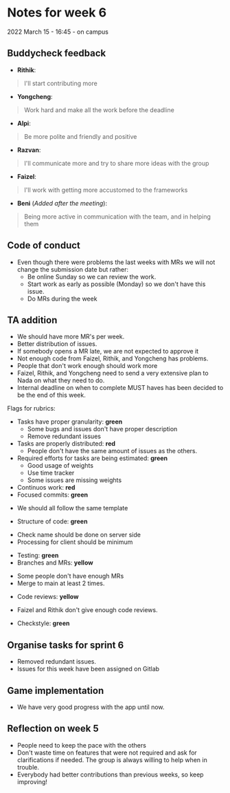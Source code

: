 # Notes for week 6

2022 March 15 - 16:45 - on campus

## Buddycheck feedback

- **Rithik**:
> I'll start contributing more
- **Yongcheng**:
> Work hard and make all the work before the deadline
- **Alpi**: 
> Be more polite and friendly and positive
- **Razvan**:
> I'll communicate more and try to share more ideas with the group
- **Faizel**:
> I'll work with getting more accustomed to the frameworks
- **Beni** (*Added after the meeting*):
> Being more active in communication with the team, and in helping them 

## Code of conduct

- Even though there were problems the last weeks with MRs we will not change the submission date but rather:
  * Be online Sunday so we can review the work.
  * Start work as early as possible (Monday) so we don't have this issue.
  * Do MRs during the week


## TA addition

- We should have more MR's per week.
- Better distribution of issues.
- If somebody opens a MR late, we are not expected to approve it
- Not enough code from Faizel, Rithik, and Yongcheng has problems.
- People that don't work enough should work more
- Faizel, Rithik, and Yongcheng need to send a very extensive plan to Nada on what they need to do.
- Internal deadline on when to complete MUST haves has been decided to be the end of this week.


Flags for rubrics:
 * Tasks have proper granularity: **green** 
   - Some bugs and issues don't have proper description
   - Remove redundant issues
 * Tasks are properly distributed: **red**
   - People don't have the same amount of issues as the others.
 * Required efforts for tasks are being estimated: **green**
   - Good usage of weights
   - Use time tracker
   - Some issues are missing weights
 * Continuos work: **red**
 * Focused commits: **green**
  - We should all follow the same template
 * Structure of code: **green**
  - Check name should be done on server side
  - Processing for client should be minimum
 * Testing: **green**
 * Branches and MRs: **yellow**
  - Some people don't have enough MRs
  - Merge to main at least 2 times.
 * Code reviews: **yellow**
  - Faizel and Rithik don't give enough code reviews.
 * Checkstyle: **green**

## Organise tasks for sprint 6

- Removed redundant issues.
- Issues for this week have been assigned on Gitlab

## Game implementation

- We have very good progress with the app until now.

## Reflection on week 5

- People need to keep the pace with the others
- Don't waste time on features that were not required and ask for clarifications if needed. The group is always willing to help when in trouble.
- Everybody had better contributions than previous weeks, so keep improving!
